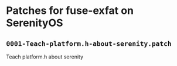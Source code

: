 # Patches for fuse-exfat on SerenityOS

## `0001-Teach-platform.h-about-serenity.patch`

Teach platform.h about serenity

